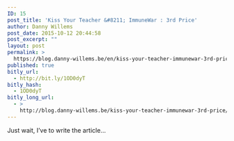```yaml
---
ID: 15
post_title: 'Kiss Your Teacher &#8211; ImmuneWar : 3rd Price'
author: Danny Willems
post_date: 2015-10-12 20:44:58
post_excerpt: ""
layout: post
permalink: >
  https://blog.danny-willems.be/en/kiss-your-teacher-immunewar-3rd-price/
published: true
bitly_url:
  - http://bit.ly/1OD0dyT
bitly_hash:
  - 1OD0dyT
bitly_long_url:
  - >
    http://blog.danny-willems.be/kiss-your-teacher-immunewar-3rd-price/
---
```

<div class="entry-content">
Just wait, I’ve to write the article…
</div>